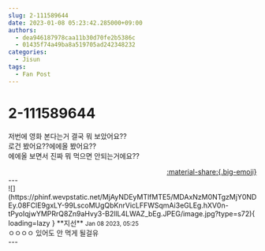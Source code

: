 ```yaml
---
slug: 2-111589644
date: 2023-01-08 05:23:42.285000+09:00
authors:
  - dea946187978caa11b30d70fe2b5386c
  - 01435f74a49ba8a519705ad242348232
categories:
  - Jisun
tags:
  - Fan Post
---
```


# 2-111589644

<div class="post-container" markdown="1">
<div class="content-container md-sidebar__scrollwrap" markdown="1">

저번에 영화 본다는거 결국 뭐 보았어요?? <br>로건 봤어요??에에올 봤어요??<br>에에올 보면서 진짜 뭐 먹으면 안되는거에요??

</div>
</div>

<div style="text-align: right;" markdown="1">
<a href="https://weverse.io/fromis9/fanpost/2-111589644" style="text-align: right;">:material-share:{.big-emoji}</a>
</div>
---

<div class="comments-container md-sidebar__scrollwrap" markdown="1">
<div class="comment" markdown="1">
<div class='id-container' markdown="1">
![](https://phinf.wevpstatic.net/MjAyNDEyMTlfMTE5/MDAxNzM0NTgzMjY0NDEy.08FClE9gxLY-99LscoMUgQbKnrVicLFFWSqmAi3eGLEg.hXV0n-tPyoIqjwYMPRrQ8Zn9aHvy3-B2llL4LWAZ_bEg.JPEG/image.jpg?type=s72){ loading=lazy }
**<span class="artist">지선</span>** <small>Jan 08 2023, 05:25</small><br>
</div>
<div class='comment-body' markdown="1">
ㅇㅇㅇㅇ 있어도 안 먹게 될걸유
</div>
</div>
</div>
---
